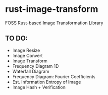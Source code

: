 # rust-image-transform
FOSS Rust-based Image Transformation Library

## TO DO:

- Image Resize
- Image Convert
- Image Transform
- Frequency Diagram 1D
- Waterfall Diagram
- Frequency Diagram: Fourier Coefficients
- Est. Information Entropy of Image
- Image Hash + Verification